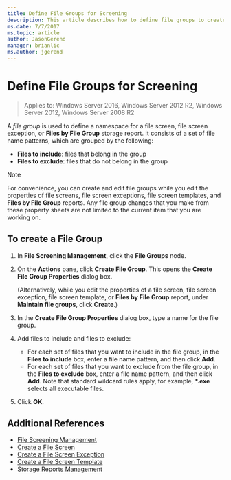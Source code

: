 ```yaml
---
title: Define File Groups for Screening
description: This article describes how to define file groups to create a namespace for file screen, file screen exception, or files by file group storage reports
ms.date: 7/7/2017
ms.topic: article
author: JasonGerend
manager: brianlic
ms.author: jgerend
---
```

# Define File Groups for Screening

> Applies to: Windows Server 2016, Windows Server 2012 R2, Windows Server 2012, Windows Server 2008 R2

A *file group* is used to define a namespace for a file screen, file screen exception, or **Files by File Group** storage report. It consists of a set of file name patterns, which are grouped by the following:

-   **Files to include**: files that belong in the group
-   **Files to exclude**: files that do not belong in the group

> [!Note]
> For convenience, you can create and edit file groups while you edit the properties of file screens, file screen exceptions, file screen templates, and **Files by File Group** reports. Any file group changes that you make from these property sheets are not limited to the current item that you are working on.

## To create a File Group

1.  In **File Screening Management**, click the **File Groups** node.

2.  On the **Actions** pane, click **Create File Group**. This opens the **Create File Group Properties** dialog box.

    (Alternatively, while you edit the properties of a file screen, file screen exception, file screen template, or **Files by File Group** report, under **Maintain file groups**, click **Create**.)

3.  In the **Create File Group Properties** dialog box, type a name for the file group.

4.  Add files to include and files to exclude:

    -   For each set of files that you want to include in the file group, in the **Files to include** box, enter a file name pattern, and then click **Add**.
    -   For each set of files that you want to exclude from the file group, in the **Files to exclude** box, enter a file name pattern, and then click **Add**.
        Note that standard wildcard rules apply, for example, **\*.exe** selects all executable files.

5.  Click **OK**.

## Additional References

-   [File Screening Management](file-screening-management.md)
-   [Create a File Screen](create-file-screen.md)
-   [Create a File Screen Exception](create-file-screen-exception.md)
-   [Create a File Screen Template](create-file-screen-template.md)
-   [Storage Reports Management](storage-reports-management.md)


